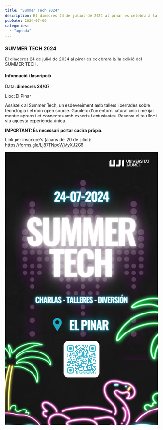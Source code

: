 ```yaml
---
title: "Summer Tech 2024"
description: El dimecres 24 de juliol de 2024 al pinar es celebrarà la 1a edició del SUMMER TECH.
pubDate: 2024-07-06
categories: 
  - "agenda"
---
```


### SUMMER TECH 2024

El dimecres 24 de juliol de 2024 al pinar es celebrarà la 1a edició del SUMMER TECH.

#### Informació i Inscripció

Data: **dimecres 24/07**

Lloc: [El Pinar](https://www.google.com/maps?client=ubuntu&hs=G6J&sca_esv=eddefdb7b92e7545&channel=fs&kgmid=/g/11bxg2l97q&shndl=30&shem=lcuae,uaasie&kgs=a881b2cbc5c48ba7&um=1&ie=UTF-8&fb=1&gl=pt&sa=X&geocode=KUmmJxf1_58SMYXc8woisREW&daddr=Av.+de+Ferrandis+Salvador,+10,+12100+Grau+de+Castell%C3%B3,+Castell%C3%B3,+Espa%C3%B1a)  

Assisteix al Summer Tech, un esdeveniment amb tallers i xerrades sobre tecnologia i el món open source. Gaudeix d'un entorn natural únic i menjar mentre aprens i et connectes amb experts i entusiastes. Reserva el teu lloc i viu aquesta experiència única.

**IMPORTANT: És necessari portar cadira pròpia.**

Link per inscriure's (abans del 20 de juliol): https://forms.gle/Lj87TNpoWjVyXJ2G6

 ![](images/IMG_3509-1.png)
